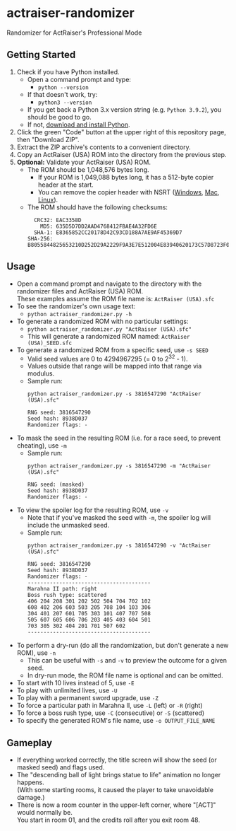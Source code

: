 # actraiser-randomizer
Randomizer for ActRaiser's Professional Mode

## Getting Started
1. Check if you have Python installed.
   * Open a command prompt and type:
      * `python --version`
   * If that doesn't work, try:
      * `python3 --version`
   * If you get back a Python 3.x version string (e.g. `Python 3.9.2`), you should be good to go.
   * If not, [download and install Python](https://www.python.org/downloads/).
1. Click the green "Code" button at the upper right of this repository page, then "Download ZIP".
1. Extract the ZIP archive's contents to a convenient directory.
1. Copy an ActRaiser (USA) ROM into the directory from the previous step.
1. **Optional:** Validate your ActRaiser (USA) ROM.
   * The ROM should be 1,048,576 bytes long.
      * If your ROM is 1,049,088 bytes long, it has a 512-byte copier header at the start.
      * You can remove the copier header with NSRT ([Windows](https://www.romhacking.net/utilities/400/),
        [Mac](https://www.romhacking.net/utilities/484/), [Linux](https://www.romhacking.net/utilities/401/)).
   * The ROM should have the following checksums:
     ```
       CRC32: EAC3358D
         MD5: 635D5D7DD2AAD4768412FBAE4A32FD6E
       SHA-1: E8365852CC20178D42C93CD188A7AE9AF45369D7
     SHA-256: B8055844825653210D252D29A2229F9A3E7E512004E83940620173C57D8723F0
     ```

## Usage
* Open a command prompt and navigate to the directory with the randomizer files and ActRaiser (USA) ROM.<br/>
  These examples assume the ROM file name is: `ActRaiser (USA).sfc`
* To see the randomizer's own usage text:
   * `python actraiser_randomizer.py -h`
* To generate a randomized ROM with no particular settings:
   * `python actraiser_randomizer.py "ActRaiser (USA).sfc"`
   * This will generate a randomized ROM named: `ActRaiser (USA)_SEED.sfc`
* To generate a randomized ROM from a specific seed, use `-s SEED`
   * Valid seed values are 0 to 4294967295 (= 0 to 2<sup>32</sup> - 1).
   * Values outside that range will be mapped into that range via modulus.
   * Sample run:
     ```
     python actraiser_randomizer.py -s 3816547290 "ActRaiser (USA).sfc"

     RNG seed: 3816547290
     Seed hash: 8938D037
     Randomizer flags: -
     ```
* To mask the seed in the resulting ROM (i.e. for a race seed, to prevent cheating), use `-m`
   * Sample run:
     ```
     python actraiser_randomizer.py -s 3816547290 -m "ActRaiser (USA).sfc"

     RNG seed: (masked)
     Seed hash: 8938D037
     Randomizer flags: -
     ```
* To view the spoiler log for the resulting ROM, use `-v`
   * Note that if you've masked the seed with `-m`, the spoiler log will include the unmasked seed.
   * Sample run:
     ```
     python actraiser_randomizer.py -s 3816547290 -v "ActRaiser (USA).sfc"

     RNG seed: 3816547290
     Seed hash: 8938D037
     Randomizer flags: -
     ---------------------------------------
     Marahna II path: right
     Boss rush type: scattered
     406 204 208 301 202 502 504 704 702 102
     608 402 206 603 503 205 708 104 103 306
     304 401 207 601 705 303 101 407 707 508
     505 607 605 606 706 203 405 403 604 501
     703 305 302 404 201 701 507 602
     ---------------------------------------
     ```
* To perform a dry-run (do all the randomization, but don't generate a new ROM), use `-n`
   * This can be useful with `-s` and `-v` to preview the outcome for a given seed.
   * In dry-run mode, the ROM file name is optional and can be omitted.
* To start with 10 lives instead of 5, use `-E`
* To play with unlimited lives, use `-U`
* To play with a permanent sword upgrade, use `-Z`
* To force a particular path in Marahna II, use `-L` (left) or `-R` (right)
* To force a boss rush type, use `-C` (consecutive) or `-S` (scattered)
* To specify the generated ROM's file name, use `-o OUTPUT_FILE_NAME`

## Gameplay
* If everything worked correctly, the title screen will show the seed (or masked seed) and flags used.
* The "descending ball of light brings statue to life" animation no longer happens.<br/>
  (With some starting rooms, it caused the player to take unavoidable damage.)
* There is now a room counter in the upper-left corner, where "[ACT]" would normally be.<br/>
  You start in room 01, and the credits roll after you exit room 48.
